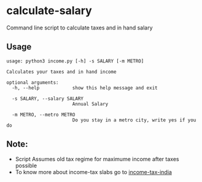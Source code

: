 # calculate-salary

Command line script to calculate taxes and in hand salary

## Usage

```
usage: python3 income.py [-h] -s SALARY [-m METRO]

Calculates your taxes and in hand income

optional arguments:
  -h, --help            show this help message and exit

  -s SALARY, --salary SALARY
                        Annual Salary

  -m METRO, --metro METRO
                        Do you stay in a metro city, write yes if you do
```

## Note:

- Script Assumes old tax regime for maximume income after taxes possible
- To know more about income-tax slabs go to [income-tax-india](https://www.incometaxindia.gov.in/_layouts/15/dit/mobile/viewer.aspx?path=https://www.incometaxindia.gov.in/charts++tables/tax+rates.htm&k&IsDlg=0)
